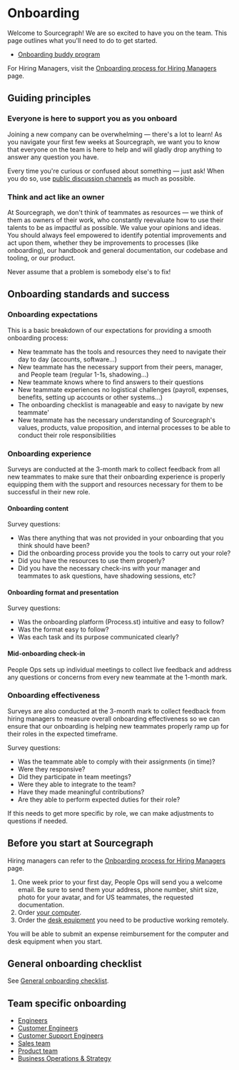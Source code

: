 # Onboarding

Welcome to Sourcegraph! We are so excited to have you on the team. This page outlines what you'll need to do to get started.

- [Onboarding buddy program](./buddy-program.md)

For Hiring Managers, visit the [Onboarding process for Hiring Managers](onboarding-for-hiring-managers.md) page.

## Guiding principles

### Everyone is here to support you as you onboard

Joining a new company can be overwhelming — there's a lot to learn! As you navigate your first few weeks at Sourcegraph, we want you to know that everyone on the team is here to help and will gladly drop anything to answer any question you have.

Every time you're curious or confused about something — just ask! When you do so, use [public discussion channels](../../communication/team_chat.md#avoid_private_messages) as much as possible.

### Think and act like an owner

At Sourcegraph, we don't think of teammates as resources — we think of them as owners of their work, who constantly reevaluate how to use their talents to be as impactful as possible. We value your opinions and ideas. You should always feel empowered to identify potential improvements and act upon them, whether they be improvements to processes (like onboarding), our handbook and general documentation, our codebase and tooling, or our product.

Never assume that a problem is somebody else's to fix!

## Onboarding standards and success

### Onboarding expectations
This is a basic breakdown of our expectations for providing a smooth onboarding process:

- New teammate has the tools and resources they need to navigate their day to day (accounts, software...)
- New teammate has the necessary support from their peers, manager, and People team (regular 1-1s, shadowing...)
- New teammate knows where to find answers to their questions 
- New teammate experiences no logistical challenges (payroll, expenses, benefits, setting up accounts or other systems...)
- The onboarding checklist is manageable and easy to navigate by new teammate'
- New teammate has the necessary understanding of Sourcegraph's values, products, value proposition, and internal processes to be able to conduct their role responsibilities

### Onboarding experience
Surveys are conducted at the 3-month mark to collect feedback from all new teammates to make sure that their onboarding experience is properly equipping them with the support and resources necessary for them to be successful in their new role. 

#### Onboarding content
Survey questions:

- Was there anything that was not provided in your onboarding that you think should have been?
- Did the onboarding process provide you the tools to carry out your role?
- Did you have the resources to use them properly?
- Did you have the necessary check-ins with your manager and teammates to ask questions, have shadowing sessions, etc?

#### Onboarding format and presentation
Survey questions:

- Was the onboarding platform (Process.st) intuitive and easy to follow?
- Was the format easy to follow?
- Was each task and its purpose communicated clearly?

#### Mid-onboarding check-in
People Ops sets up individual meetings to collect live feedback and address any questions or concerns from every new teammate at the 1-month mark.

### Onboarding effectiveness
Surveys are also conducted at the 3-month mark to collect feedback from hiring managers to measure overall onboarding effectiveness so we can ensure that our onboarding is helping new teammates properly ramp up for their roles in the expected timeframe.

Survey questions:

- Was the teammate able to comply with their assignments (in time)?
- Were they responsive?
- Did they participate in team meetings?
- Were they able to integrate to the team?
- Have they made meaningful contributions?
- Are they able to perform expected duties for their role?

If this needs to get more specific by role, we can make adjustments to questions if needed.


## Before you start at Sourcegraph

Hiring managers can refer to the [Onboarding process for Hiring Managers](onboarding-for-hiring-managers.md) page.

1. One week prior to your first day, People Ops will send you a welcome email. Be sure to send them your address, phone number, shirt size, photo for your avatar, and for US teammates, the requested documentation.
1. Order [your computer](../spending-company-money.md#computers).
1. Order the [desk equipment](../spending-company-money.md#desk-set-up) you need to be productive working remotely.

You will be able to submit an expense reimbursement for the computer and desk equipment when you start.

## General onboarding checklist

See [General onboarding checklist](general_onboarding.md).

## Team specific onboarding

- [Engineers](../../engineering/onboarding.md)
- [Customer Engineers](../../ce/onboarding.md)
- [Customer Support Engineers](../../support/customer-support-onboarding.md)
- [Sales team](../../sales/onboarding/index.md)
- [Product team](../../product/onboarding/index.md)
- [Business Operations & Strategy](../../ops/bizops/onboarding.md)
